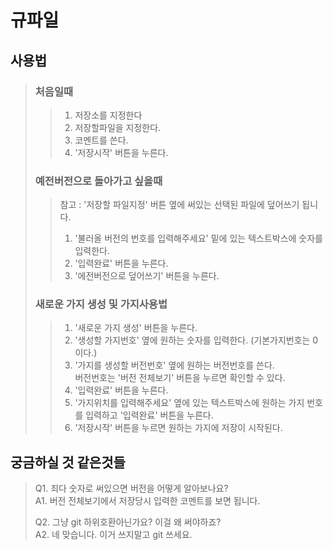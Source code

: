 규파일
=

## 사용법
>### 처음일때
>>1. 저장소를 지정한다  
>>2. 저장할파일을 지정한다.  
>>3. 코멘트를 쓴다.  
>>4. '저장시작' 버튼을 누른다. 
>### 예전버전으로 돌아가고 싶을때
>> 참고 : '저장할 파일지정' 버튼 옆에 써있는 선택된 파일에 덮어쓰기 됩니다.  
>>   
>>1. '불러올 버전의 번호를 입력해주세요' 밑에 있는 텍스트박스에 숫자를 입력한다.  
>>2. '입력완료' 버튼을 누른다.
>>3. '에전버전으로 덮어쓰기' 버튼을 누른다.
>### 새로운 가지 생성 및 가지사용법
>>1. '새로운 가지 생성' 버튼을 누른다.
>>2. '생성할 가지번호' 옆에 원하는 숫자를 입력한다. (기본가지번호는 0이다.)
>>3. '가지를 생성할 버전번호' 옆에 원하는 버전번호를 쓴다.  
>>버전번호는 '버전 전체보기' 버튼을 누르면 확인할 수 있다.
>>4. '입력완료' 버튼을 누른다.
>>5. '가지위치를 입력해주세요' 옆에 있는 텍스트박스에 원하는 가지 번호를 입력하고 '입력완료' 버튼을 누른다.
>>6. '저장시작' 버튼을 누르면 원하는 가지에 저장이 시작된다.
## 궁금하실 것 같은것들
>Q1. 죄다 숫자로 써있으면 버전을 어떻게 알아보나요?  
>A1. 버전 전체보기에서 저장당시 입력한 코멘트를 보면 됩니다.
>  
>Q2. 그냥 git 하위호환아닌가요? 이걸 왜 써야하죠?  
>A2. 네 맞습니다. 이거 쓰지말고 git 쓰세요.